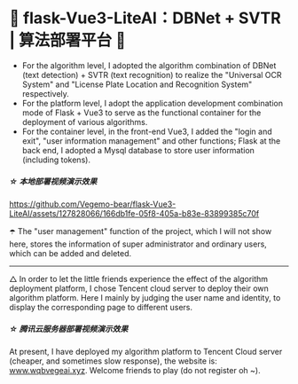 # 🌱 flask-Vue3-LiteAI：DBNet + SVTR | 算法部署平台 🌱
- For the algorithm level, I adopted the algorithm combination of DBNet (text detection) + SVTR (text recognition) to realize the "Universal OCR System" and "License Plate Location and Recognition System" respectively. <br>
- For the platform level, I adopt the application development combination mode of Flask + Vue3 to serve as the functional container for the deployment of various algorithms.<br>
- For the container level, in the front-end Vue3, I added the "login and exit", "user information management" and other functions; Flask at the back end, I adopted a Mysql database to store user information (including tokens).<br>

##### ☆  本地部署视频演示效果 <br>
https://github.com/Vegemo-bear/flask-Vue3-LiteAI/assets/127828066/166db1fe-05f8-405a-b83e-83899385c70f

☂️ The "user management" function of the project, which I will not show here, stores the information of super administrator and ordinary users, which can be added and deleted.<br>

---
△ In order to let the little friends experience the effect of the algorithm deployment platform, I chose Tencent cloud server to deploy their own algorithm platform. Here I mainly by judging the user name and identity, to display the corresponding page to different users. 

##### ☆  腾讯云服务器部署视频演示效果 <br>

At present, I have deployed my algorithm platform to Tencent Cloud server (cheaper, and sometimes slow response), the website is: www.wqbvegeai.xyz. Welcome friends to play (do not register oh ~).<br>

